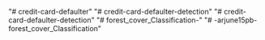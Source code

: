 "# credit-card-defaulter" 
"# credit-card-defaulter-detection" 
"# credit-card-defaulter-detection" 
"# forest_cover_Classification-" 
"# -arjune15pb-forest_cover_Classification" 
